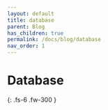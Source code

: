 ```yaml
---
layout: default
title: database
parent: Blog
has_children: true
permalink: /docs/blog/database
nav_order: 1
---
```


# Database
{: .fs-6 .fw-300 }
